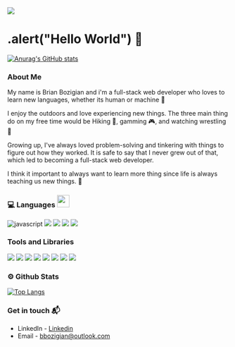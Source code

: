 <img src="https://images.ctfassets.net/4ai1kvq7ogob/6HimXIk2BGAQLCtvls2zy1/25f9d8e25c2950214bda1b2b6a6da176/developer-banner.gif">

# .alert("Hello World") 👋

[![Anurag's GitHub stats](https://github-readme-stats.vercel.app/api?username=BrianBozi&show_icons=true&theme=dracula)](https://github.com/anuraghazra/github-readme-stats)

### About Me
<p>My name is Brian Bozigian and i'm a full-stack web developer who loves to learn new languages, whether its human or machine 🤖 </p>

<p>I enjoy the outdoors and love experiencing new things. The three main thing do on my free time would be Hiking 🥾, gamming 🎮, and watching wrestling 💪 </p>

<p> Growing up, I've always loved problem-solving and tinkering with things to figure out how they worked. It is safe to say that I never grew out of that, which led to becoming a full-stack web developer. </p>

<p> I think it important to always want to learn more thing since life is always teaching us new things. 🌱  </p>


### 💻 Languages <img src = "https://media2.giphy.com/media/QssGEmpkyEOhBCb7e1/giphy.gif?cid=ecf05e47a0n3gi1bfqntqmob8g9aid1oyj2wr3ds3mg700bl&rid=giphy.gif" width = 28px>


<p>
<img src="https://img.shields.io/badge/JavaScript-F7DF1E?style=for-the-badge&logo=javascript&logoColor=black" alt="javascript"/> 
<img src="https://img.shields.io/badge/React-20232A?style=for-the-badge&logo=react&logoColor=61DAFB">
<img src="https://img.shields.io/badge/PostgreSQL-316192?style=for-the-badge&logo=postgresql&logoColor=white">
 <img src="https://img.shields.io/badge/HTML5-E34F26?style=for-the-badge&logo=html5&logoColor=white">
<img src="https://img.shields.io/badge/CSS3-1572B6?style=for-the-badge&logo=css3&logoColor=white">
 
</p>


### Tools and Libraries

<p>
<img src="https://img.shields.io/badge/Express.js-000000?style=for-the-badge&logo=express&logoColor=white">
<img src="https://img.shields.io/badge/Node.js-339933?style=for-the-badge&logo=nodedotjs&logoColor=white">
<img src="https://img.shields.io/badge/npm-CB3837?style=for-the-badge&logo=npm&logoColor=white">
<img src="https://img.shields.io/badge/Bootstrap-563D7C?style=for-the-badge&logo=bootstrap&logoColor=white">
<img src="https://img.shields.io/badge/Docker-2CA5E0?style=for-the-badge&logo=docker&logoColor=white">
<img src="https://img.shields.io/badge/Git-F05032?style=for-the-badge&logo=git&logoColor=white">
<img src="https://img.shields.io/badge/GitHub-100000?style=for-the-badge&logo=github&logoColor=white">
<img src="https://img.shields.io/badge/Slack-4A154B?style=for-the-badge&logo=slack&logoColor=white">
</p>

### ⚙️ Github Stats

[![Top Langs](https://github-readme-stats.vercel.app/api/top-langs/?username=BrianBozi&layout=compact)](https://github.com/anuraghazra/github-readme-stats)


###  Get in touch 📬 
- LinkedIn - <a href="https://www.linkedin.com/in/brian-bozigian/">Linkedin</a>
- Email - <bbozigian@outlook.com>
